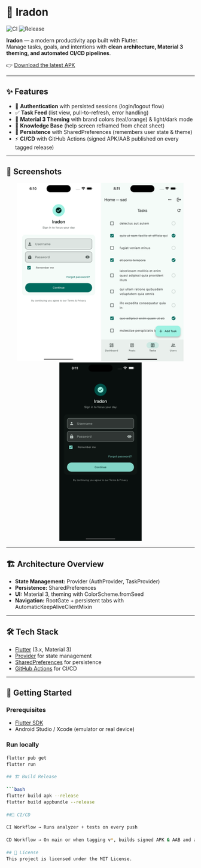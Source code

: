 # 📱 Iradon
![CI](https://github.com/saadyousafmalhi/flutter/actions/workflows/ci.yml/badge.svg)
![Release](https://github.com/saadyousafmalhi/flutter/actions/workflows/android-release.yml/badge.svg)

**Iradon** — a modern productivity app built with Flutter.  
Manage tasks, goals, and intentions with **clean architecture, Material 3 theming, and automated CI/CD pipelines**.

👉 [Download the latest APK](https://github.com/saadyousafmalhi/flutter/releases/latest)


---

## ✨ Features
- 🔐 **Authentication** with persisted sessions (login/logout flow)
- ✅ **Task Feed** (list view, pull-to-refresh, error handling)
- 🎨 **Material 3 Theming** with brand colors (teal/orange) & light/dark mode
- 📖 **Knowledge Base** (help screen reframed from cheat sheet)
- 💾 **Persistence** with SharedPreferences (remembers user state & theme)
- ⚡ **CI/CD** with GitHub Actions (signed APK/AAB published on every tagged release)

---

## 📸 Screenshots


<p align="center">
  <img src="docs/assets/login.png" alt="Login" width="220"/>
  <img src="docs/assets/tasks.png" alt="Task List" width="220"/>
  <img src="docs/assets/darkmode.png" alt="Dark Mode" width="220"/>
</p>

---

## 🏗️ Architecture Overview



- **State Management:** Provider (AuthProvider, TaskProvider)  
- **Persistence:** SharedPreferences  
- **UI:** Material 3, theming with ColorScheme.fromSeed  
- **Navigation:** RootGate + persistent tabs with AutomaticKeepAliveClientMixin  

---

## 🛠️ Tech Stack
- [Flutter](https://flutter.dev/) (3.x, Material 3)
- [Provider](https://pub.dev/packages/provider) for state management
- [SharedPreferences](https://pub.dev/packages/shared_preferences) for persistence
- [GitHub Actions](https://github.com/features/actions) for CI/CD

---

## 🚀 Getting Started

### Prerequisites
- [Flutter SDK](https://docs.flutter.dev/get-started/install)
- Android Studio / Xcode (emulator or real device)

### Run locally
```bash
flutter pub get
flutter run

## 🏗️ Build Release

```bash
flutter build apk --release
flutter build appbundle --release

##🔄 CI/CD

CI Workflow → Runs analyzer + tests on every push

CD Workflow → On main or when tagging v*, builds signed APK & AAB and attaches them to GitHub Releases

## 📜 License
This project is licensed under the MIT License.